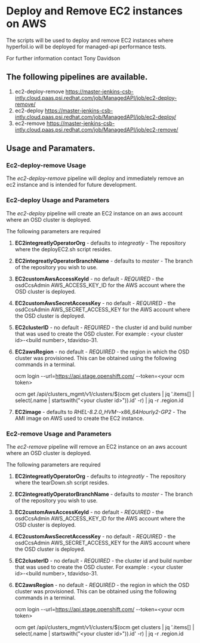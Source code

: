 # Deploy and Remove EC2 instances on AWS

The scripts will be used to deploy and remove EC2 instances where hyperfoil.io will be deployed for managed-api performance tests.

For further information contact Tony Davidson

## The following pipelines are available.

1. ec2-deploy-remove https://master-jenkins-csb-intly.cloud.paas.psi.redhat.com/job/ManagedAPI/job/ec2-deploy-remove/
2. ec2-deploy https://master-jenkins-csb-intly.cloud.paas.psi.redhat.com/job/ManagedAPI/job/ec2-deploy/
3. ec2-remove https://master-jenkins-csb-intly.cloud.paas.psi.redhat.com/job/ManagedAPI/job/ec2-remove/

## Usage and Paramaters.

### Ec2-deploy-remove Usage

The *ec2-deploy-remove* pipeline will deploy and immediately remove an ec2 instance and is intended for future development.

### Ec2-deploy Usage and Parameters

The *ec2-deploy* pipeline will create an EC2 instance on an aws account where an OSD cluster is deployed.

The following parameters are required

1. **EC2integreatlyOperatorOrg** - defaults to *integreatly* - The repository where the deployEC2.sh script resides.
2. **EC2integreatlyOperatorBranchName** - defaults to *master* - The branch of the repository you wish to use.
3. **EC2customAwsAccessKeyId** - no default - *REQUIRED* - the osdCcsAdmin AWS_ACCESS_KEY_ID for the AWS account where the OSD cluster is deployed.
4. **EC2customAwsSecretAccessKey** - no default - *REQUIRED* - the osdCcsAdmin AWS_SECRET_ACCESS_KEY for the AWS account where the OSD cluster is deployed.
5. **EC2clusterID** - no default - *REQUIRED* - the cluster id and build number that was used to create the OSD cluster. For example : \<your cluster id\>-\<build number\>, tdavidso-31.
6. **EC2awsRegion** - no default - *REQUIRED* - the region in which the OSD cluster was provisioned. This can be obtained using the following commands in a terminal.

    ocm login --url=https://api.stage.openshift.com/ --token=\<your ocm token\>
    
    ocm get /api/clusters_mgmt/v1/clusters/$(ocm get clusters | jq '.items[] | select(.name | startswith("\<your cluster id\>")).id' -r)  | jq -r .region.id
7. **EC2image** - defaults to *RHEL-8.2.0_HVM-*-x86_64*Hourly2-GP2* - The AMI image on AWS used to create the EC2 instance.

### Ec2-remove Usage and Parameters

The *ec2-remove* pipeline will remove an EC2 instance on an aws account where an OSD cluster is deployed.

The following parameters are required

1. **EC2integreatlyOperatorOrg** - defaults to *integreatly* - The repository where the tearDown.sh script resides.
2. **EC2integreatlyOperatorBranchName** - defaults to *master* - The branch of the repository you wish to use.
3. **EC2customAwsAccessKeyId** - no default - *REQUIRED* - the osdCcsAdmin AWS_ACCESS_KEY_ID for the AWS account where the OSD cluster is deployed.
4. **EC2customAwsSecretAccessKey** - no default - *REQUIRED* - the osdCcsAdmin AWS_SECRET_ACCESS_KEY for the AWS account where the OSD cluster is deployed.
5. **EC2clusterID** - no default - *REQUIRED* - the cluster id and build number that was used to create the OSD cluster. For example : \<your cluster id\>-\<build number\>, tdavidso-31.
6. **EC2awsRegion** - no default - *REQUIRED* - the region in which the OSD cluster was provisioned. This can be obtained using the following commands in a terminal.

    ocm login --url=https://api.stage.openshift.com/ --token=\<your ocm token\>
    
    ocm get /api/clusters_mgmt/v1/clusters/$(ocm get clusters | jq '.items[] | select(.name | startswith("\<your cluster id\>")).id' -r)  | jq -r .region.id

